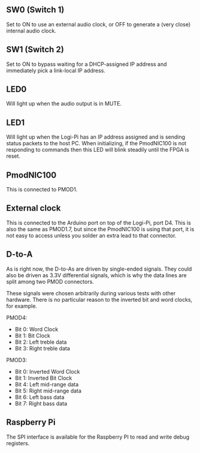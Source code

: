 ## SW0 (Switch 1)

Set to ON to use an external audio clock, or OFF to generate
a (very close) internal audio clock.

## SW1 (Switch 2)

Set to ON to bypass waiting for a DHCP-assigned IP address
and immediately pick a link-local IP address.

## LED0

Will light up when the audio output is in MUTE.

## LED1

Will light up when the Logi-Pi has an IP address assigned and
is sending status packets to the host PC.  When initializing,
if the PmodNIC100 is not responding to commands then this LED
will blink steadily until the FPGA is reset.

## PmodNIC100

This is connected to PMOD1.

## External clock

This is connected to the Arduino port on top of the Logi-Pi,
port D4.  This is also the same as PMOD1.7, but since the
PmodNIC100 is using that port, it is not easy to access unless
you solder an extra lead to that connector.

## D-to-A

As is right now, the D-to-As are driven by single-ended signals.
They could also be driven as 3.3V differential signals, which
is why the data lines are split among two PMOD connectors.

These signals were chosen arbitrarily during various tests with
other hardware.  There is no particular reason to the inverted
bit and word clocks, for example.

PMOD4:

* Bit 0: Word Clock
* Bit 1: Bit Clock
* Bit 2: Left treble data
* Bit 3: Right treble data

PMOD3:

* Bit 0: Inverted Word Clock
* Bit 1: Inverted Bit Clock
* Bit 4: Left mid-range data
* Bit 5: Right mid-range data
* Bit 6: Left bass data
* Bit 7: Right bass data

## Raspberry Pi

The SPI interface is available for the Raspberry PI to read
and write debug registers.
